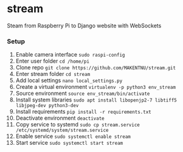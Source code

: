 # stream
Steam from Raspberry Pi to Django website with WebSockets


### Setup
1. Enable camera interface `sudo raspi-config`
2. Enter user folder `cd /home/pi`
3. Clone repo `git clone https://github.com/MAKENTNU/stream.git`
4. Enter stream folder `cd stream`
5. Add local settings `nano local_settings.py`
6. Create a virtual environment `virtualenv -p python3 env_stream`
7. Source environment `source env_stream/bin/activate`
8. Install system libraries `sudo apt install libopenjp2-7 libtiff5 libjpeg-dev python3-dev`
9. Install requirements `pip install -r requirements.txt`
10. Deactivate environment `deactivate`
11. Copy service to systemd `sudo cp stream.service /etc/systemd/system/stream.service`
12. Enable service `sudo systemctl enable stream`
13. Start service `sudo systemctl start stream`
